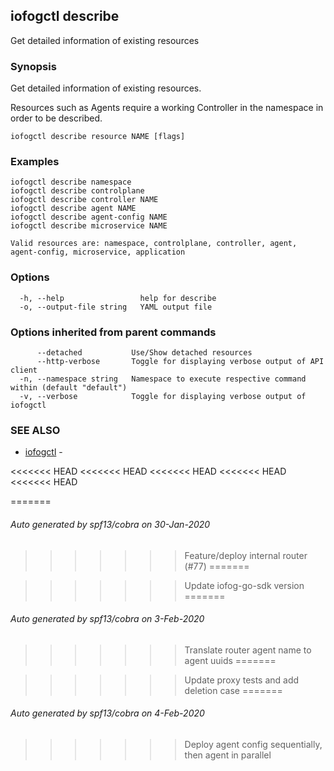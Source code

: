 ## iofogctl describe

Get detailed information of existing resources

### Synopsis

Get detailed information of existing resources.

Resources such as Agents require a working Controller in the namespace in order to be described.

```
iofogctl describe resource NAME [flags]
```

### Examples

```
iofogctl describe namespace
iofogctl describe controlplane
iofogctl describe controller NAME
iofogctl describe agent NAME
iofogctl describe agent-config NAME
iofogctl describe microservice NAME

Valid resources are: namespace, controlplane, controller, agent, agent-config, microservice, application

```

### Options

```
  -h, --help                 help for describe
  -o, --output-file string   YAML output file
```

### Options inherited from parent commands

```
      --detached           Use/Show detached resources
      --http-verbose       Toggle for displaying verbose output of API client
  -n, --namespace string   Namespace to execute respective command within (default "default")
  -v, --verbose            Toggle for displaying verbose output of iofogctl
```

### SEE ALSO

* [iofogctl](iofogctl.md)	 - 

<<<<<<< HEAD
<<<<<<< HEAD
<<<<<<< HEAD
<<<<<<< HEAD
<<<<<<< HEAD

=======
###### Auto generated by spf13/cobra on 30-Jan-2020
>>>>>>> Feature/deploy internal router (#77)
=======

>>>>>>> Update iofog-go-sdk version
=======
###### Auto generated by spf13/cobra on 3-Feb-2020
>>>>>>> Translate router agent name to agent uuids
=======

>>>>>>> Update proxy tests and add deletion case
=======
###### Auto generated by spf13/cobra on 4-Feb-2020
>>>>>>> Deploy agent config sequentially, then agent in parallel
